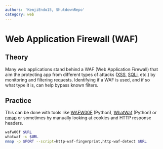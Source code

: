 ```yaml
---
authors: 'KenjiEndo15, ShutdownRepo'
category: web
---
```


# Web Application Firewall (WAF)

## Theory

Many web applications stand behind a WAF (Web Application Firewall) that aim the protecting app from different types of attacks ([XSS](../../web/inputs/xss.md), [SQLi](../../web/inputs/sqli.md), etc.) by monitoring and filtering requests. Identifying if a WAF is used, and if so what type it is, can help bypass known filters.

## Practice

This can be done with tools like [WAFW00F](https://github.com/EnableSecurity/wafw00f) (Python), [WhatWaf](https://github.com/Ekultek/WhatWaf) (Python) or [nmap](https://nmap.org) or sometimes by manually looking at cookies and HTTP response headers.

```bash
wafw00f $URL
whatwaf -u $URL
nmap -p $PORT --script=http-waf-fingerprint,http-waf-detect $URL
```
